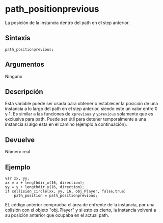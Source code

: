 # path_positionprevious

La posición de la instancia dentro del path en el step anterior.

## Sintaxis

  
```gml  
path_positionprevious;  
```  

## Argumentos

Ninguno

## Descripción

Esta variable puede ser usada para obtener o establecer la posición de una instancia a lo largo del path en el step anterior, siendo este un valor entre 0 y 1. Es similar a las funciones de `xprevious` y `yprevious` solamente que es exclusiva para path. Puede ser útil para detener temporalmente a una instancia si algo esta en el camino (ejemplo a continuación).

## Devuelve

Número real

## Ejemplo

  
```gml  
var xx, yy;  
xx = x + lengthdir_x(16, direction);  
yy = y + lengthdir_y(16, direction);  
if collision_circle(xx, yy, 16, obj_Player, false,true)  
    path_position = path_positionprevious;  
```  
EL código anterior comprueba el área de enfrente de la instancia, por una colisión con el objeto "obj_Player" y si esto es cierto, la instancia volverá a su posición anterior que ocupaba en el actual path.